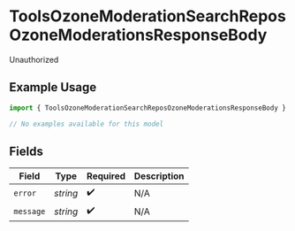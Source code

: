 # ToolsOzoneModerationSearchReposOzoneModerationsResponseBody

Unauthorized

## Example Usage

```typescript
import { ToolsOzoneModerationSearchReposOzoneModerationsResponseBody } from "bluesky/models/errors";

// No examples available for this model
```

## Fields

| Field              | Type               | Required           | Description        |
| ------------------ | ------------------ | ------------------ | ------------------ |
| `error`            | *string*           | :heavy_check_mark: | N/A                |
| `message`          | *string*           | :heavy_check_mark: | N/A                |